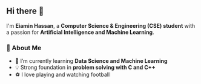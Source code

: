 ## Hi there 👋  

I'm **Eiamin Hassan**, a **Computer Science & Engineering (CSE) student** with a passion for **Artificial Intelligence and Machine Learning**.  

### 🚀 About Me  
- 🌱 I’m currently learning **Data Science and Machine Learning**  
- 💡 Strong foundation in **problem solving with C and C++**  
- ⚽ I love playing and watching football  
